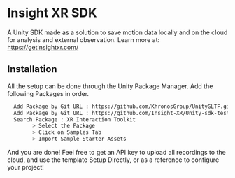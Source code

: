 
# Insight XR SDK

A Unity SDK made as a solution to save motion data locally and on the cloud for analysis and external observation. Learn more at: https://getinsightxr.com/




## Installation

All the setup can be done through the Unity Package Manager. Add the following Packages in order.

```bash
  Add Package by Git URL : https://github.com/KhronosGroup/UnityGLTF.git
  Add Package by Git URL : https://github.com/Insight-XR/Unity-sdk-test.git?path=src/InsightXRForUnity
  Search Package : XR Interaction Toolkit
        > Select the Package
        > Click on Samples Tab
        > Import Sample Starter Assets
```
And you are done! Feel free to get an API key to upload all recordings to the cloud, and use the template Setup Directly, or as a reference to configure your project!
    
